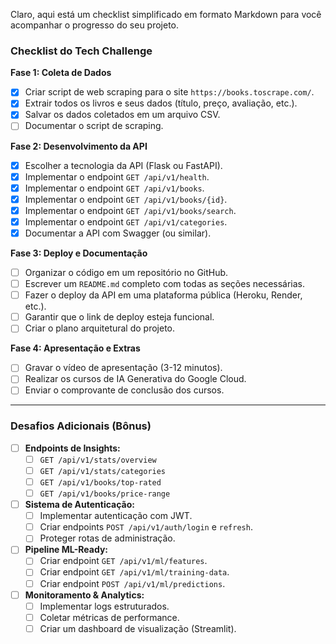 Claro, aqui está um checklist simplificado em formato Markdown para você acompanhar o progresso do seu projeto.

### Checklist do Tech Challenge

**Fase 1: Coleta de Dados**
- [x] Criar script de web scraping para o site `https://books.toscrape.com/`.
- [x] Extrair todos os livros e seus dados (título, preço, avaliação, etc.).
- [x] Salvar os dados coletados em um arquivo CSV.
- [ ] Documentar o script de scraping.

**Fase 2: Desenvolvimento da API**
- [x] Escolher a tecnologia da API (Flask ou FastAPI).
- [x] Implementar o endpoint `GET /api/v1/health`.
- [x] Implementar o endpoint `GET /api/v1/books`.
- [x] Implementar o endpoint `GET /api/v1/books/{id}`.
- [x] Implementar o endpoint `GET /api/v1/books/search`.
- [x] Implementar o endpoint `GET /api/v1/categories`.
- [x] Documentar a API com Swagger (ou similar).

**Fase 3: Deploy e Documentação**
- [ ] Organizar o código em um repositório no GitHub.
- [ ] Escrever um `README.md` completo com todas as seções necessárias.
- [ ] Fazer o deploy da API em uma plataforma pública (Heroku, Render, etc.).
- [ ] Garantir que o link de deploy esteja funcional.
- [ ] Criar o plano arquitetural do projeto.

**Fase 4: Apresentação e Extras**
- [ ] Gravar o vídeo de apresentação (3-12 minutos).
- [ ] Realizar os cursos de IA Generativa do Google Cloud.
- [ ] Enviar o comprovante de conclusão dos cursos.

---

### Desafios Adicionais (Bônus)

- [ ] **Endpoints de Insights:**
    - [ ] `GET /api/v1/stats/overview`
    - [ ] `GET /api/v1/stats/categories`
    - [ ] `GET /api/v1/books/top-rated`
    - [ ] `GET /api/v1/books/price-range`
- [ ] **Sistema de Autenticação:**
    - [ ] Implementar autenticação com JWT.
    - [ ] Criar endpoints `POST /api/v1/auth/login` e `refresh`.
    - [ ] Proteger rotas de administração.
- [ ] **Pipeline ML-Ready:**
    - [ ] Criar endpoint `GET /api/v1/ml/features`.
    - [ ] Criar endpoint `GET /api/v1/ml/training-data`.
    - [ ] Criar endpoint `POST /api/v1/ml/predictions`.
- [ ] **Monitoramento & Analytics:**
    - [ ] Implementar logs estruturados.
    - [ ] Coletar métricas de performance.
    - [ ] Criar um dashboard de visualização (Streamlit).
